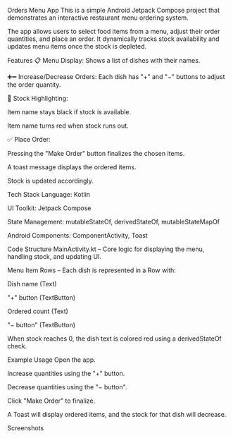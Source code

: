 Orders Menu App
This is a simple Android Jetpack Compose project that demonstrates an interactive restaurant menu ordering system.

The app allows users to select food items from a menu, adjust their order quantities, and place an order. It dynamically tracks stock availability and updates menu items once the stock is depleted.

Features
📋 Menu Display: Shows a list of dishes with their names.

➕➖ Increase/Decrease Orders: Each dish has "+" and "−" buttons to adjust the order quantity.

🎨 Stock Highlighting:

Item name stays black if stock is available.

Item name turns red when stock runs out.

✅ Place Order:

Pressing the "Make Order" button finalizes the chosen items.

A toast message displays the ordered items.

Stock is updated accordingly.

Tech Stack
Language: Kotlin

UI Toolkit: Jetpack Compose

State Management: mutableStateOf, derivedStateOf, mutableStateMapOf

Android Components: ComponentActivity, Toast

Code Structure
MainActivity.kt – Core logic for displaying the menu, handling stock, and updating UI.

Menu Item Rows – Each dish is represented in a Row with:

Dish name (Text)

"+" button (TextButton)

Ordered count (Text)

"− button" (TextButton)

When stock reaches 0, the dish text is colored red using a derivedStateOf check.

Example Usage
Open the app.

Increase quantities using the "+" button.

Decrease quantities using the "− button".

Click "Make Order" to finalize.

A Toast will display ordered items, and the stock for that dish will decrease.

Screenshots
